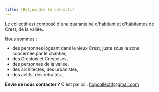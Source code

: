 ```yaml
---
title: (Re)joindre le collectif
---
```

Le collectif est composé d'une quarantaine d'habitant et d'habitantes de Crest, de la vallée...

Nous sommes : 
- des personnes logeant dans le vieux Crest, juste sous la zone concernée par le chantier, 
- des Crestois et Crestoises, 
- des personnes de la vallée,
- des architectes, des urbanistes, 
- des actifs, des retraités...

**Envie de nous contacter ?**
C'est par ici : [hopcollectif@gmail.com](hopcollectif@gmail.com)